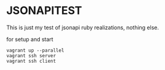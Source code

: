 # JSONAPITEST
This is just my test of jsonapi ruby realizations, nothing else.

for setup and start
```
vagrant up --parallel
vagrant ssh server
vagrant ssh client
```
